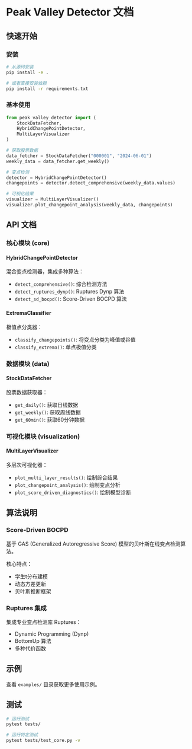 # Peak Valley Detector 文档

## 快速开始

### 安装

```bash
# 从源码安装
pip install -e .

# 或者直接安装依赖
pip install -r requirements.txt
```

### 基本使用

```python
from peak_valley_detector import (
    StockDataFetcher,
    HybridChangePointDetector,
    MultiLayerVisualizer
)

# 获取股票数据
data_fetcher = StockDataFetcher("000001", "2024-06-01")
weekly_data = data_fetcher.get_weekly()

# 变点检测
detector = HybridChangePointDetector()
changepoints = detector.detect_comprehensive(weekly_data.values)

# 可视化结果
visualizer = MultiLayerVisualizer()
visualizer.plot_changepoint_analysis(weekly_data, changepoints)
```

## API 文档

### 核心模块 (core)

#### HybridChangePointDetector
混合变点检测器，集成多种算法：
- `detect_comprehensive()`: 综合检测方法
- `detect_ruptures_dynp()`: Ruptures Dynp 算法
- `detect_sd_bocpd()`: Score-Driven BOCPD 算法

#### ExtremaClassifier
极值点分类器：
- `classify_changepoints()`: 将变点分类为峰值或谷值
- `classify_extrema()`: 单点极值分类

### 数据模块 (data)

#### StockDataFetcher
股票数据获取器：
- `get_daily()`: 获取日线数据
- `get_weekly()`: 获取周线数据
- `get_60min()`: 获取60分钟数据

### 可视化模块 (visualization)

#### MultiLayerVisualizer
多层次可视化器：
- `plot_multi_layer_results()`: 绘制综合结果
- `plot_changepoint_analysis()`: 绘制变点分析
- `plot_score_driven_diagnostics()`: 绘制模型诊断

## 算法说明

### Score-Driven BOCPD
基于 GAS (Generalized Autoregressive Score) 模型的贝叶斯在线变点检测算法。

核心特点：
- 学生t分布建模
- 动态方差更新
- 贝叶斯推断框架

### Ruptures 集成
集成专业变点检测库 Ruptures：
- Dynamic Programming (Dynp)
- BottomUp 算法
- 多种代价函数

## 示例

查看 `examples/` 目录获取更多使用示例。

## 测试

```bash
# 运行测试
pytest tests/

# 运行特定测试
pytest tests/test_core.py -v
